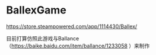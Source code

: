 # BallexGame
https://store.steampowered.com/app/1114430/Ballex/

目前打算仿照此游戏与Ballance（https://baike.baidu.com/item/ballance/1233058 ）来制作
